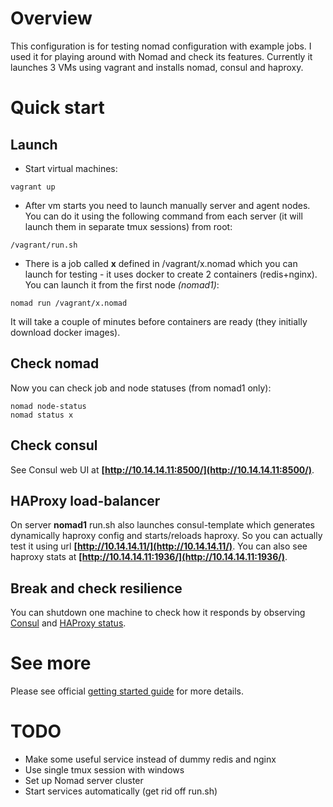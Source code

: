 # Overview
This configuration is for testing nomad configuration with example jobs. I used it for playing around with Nomad and check its features.
Currently it launches 3 VMs using vagrant and installs nomad, consul and haproxy.

# Quick start
## Launch
 * Start virtual machines:

```
vagrant up
```

 * After vm starts you need to launch manually server and agent nodes. You can do it using the following command from each server (it will launch them in separate tmux sessions) from root:

```
/vagrant/run.sh
```

 * There is a job called **x** defined in /vagrant/x.nomad which you can launch for testing - it uses docker to create 2 containers (redis+nginx). You can launch it from the first node *(nomad1)*:


```
nomad run /vagrant/x.nomad
```

It will take a couple of minutes before containers are ready (they initially download docker images).



## Check nomad
Now you can check job and node statuses (from nomad1 only):
```
nomad node-status
nomad status x
```

## Check consul
See Consul web UI at **[http://10.14.14.11:8500/](http://10.14.14.11:8500/)**. 

## HAProxy load-balancer

On server **nomad1** run.sh also launches consul-template which generates dynamically haproxy config and starts/reloads haproxy. So you can actually test it using url **[http://10.14.14.11/](http://10.14.14.11/)**. You can also see haproxy stats at **[http://10.14.14.11:1936/](http://10.14.14.11:1936/)**.

## Break and check resilience
You can shutdown one machine to check how it responds by observing [Consul](http://10.14.14.11:8500/) and [HAProxy status](http://10.14.14.11:1936/).

# See more
Please see official [getting started guide](https://www.nomadproject.io/intro/getting-started/install.html) for more details.

# TODO
 * Make some useful service instead of dummy redis and nginx
 * Use single tmux session with windows
 * Set up Nomad server cluster
 * Start services automatically (get rid off run.sh)
